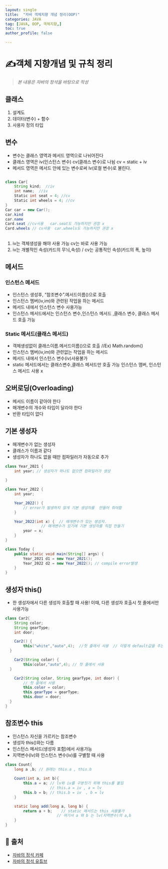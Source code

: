 ```yaml
---
layout: single
title:  "자바 객체지향 개념 정리(OOP)"
categories: JAVA 
tag: [JAVA, OOP, 객체지향,]
toc: true
author_profile: false

---
```


# ✍객체 지향개념 및 규칙 정리

<!--Quote-->
> *본 내용은 자바의 정석을 바탕으로 작성*


## 클래스

1. 설계도
2. 데이터(변수)  + 함수
3. 사용자 정의 타입  
   
## 변수 
   
- 변수는 클래스 영역과 메서드 영역으로 나뉘어진다
- 클래스 영역은 iv(인스턴스 변수) cv(클래스 변수)로 나뉨 cv = static + iv
- 메서드 영역은 메서드 안에 있는 변수로써 lv(로컬 변수)로 불린다. 

```java

class Car{
	String kind;  //iv
	int name;  //iv
	Static int seat = 4; //cv
	Static int wheels = 4; //cv
}
Car car = new Car();
car.kind 
car.name
Card.seat //cv사용   car.seat도 가능하지만 권장 x 
Card.wheels // cv사용  car.wheels도 가능하지만 권장 x
	
``` 

1. iv는 객체생성을 해야 사용 가능 cv는 바로 사용 가능 
2. iv는 개별적인 속성(카드의 무늬,속성) / cv는 공통적인 속성(카드의 폭, 높이) 

## 메서드

### 인스턴스 메서드

- 인스턴스 생성후, “참조변수”.메서드이름()으로 호출
- 인스턴스 멤버(iv,im)와 관련된 작업을 하는 메서드
- 메서드 내에서 인스턴스 변수 사용가능
- 인스턴스 메서드에서는 인스턴스 변수,인스턴스 메서드 ,클래스 변수, 클래스 메서드 호출 가능

### Static 메서드(클래스 메서드)

- 객체생성없이 클래스이름.메서드이름()으로 호출 //Ex) Math.random()
- 인스턴스 멤버(iv,im)와 관련없는 작업을 하는 메서드
- 메서드 내에서 인스턴스 변수(iv)사용불가
- static 메서드에서는 클래스변수,클래스 메서드만 호출 가능 인스턴스 맴버, 인스턴스 메서드 사용 x

## 오버로딩(Overloading)

- 메서드 이름이 같아야 한다
- 매개변수의 개수와 타입이 달라야 한다
- 반환 타입이 없다

## 기본 생성자

- 매개변수가 없는 생성자
- 클래스가 이름과 같다
- 생성자가 하나도 없을 때만 컴파일러가 자동으로 추가

```java 
class Year_2021 {
	int year; // 생성자가 하나도 없으면 컴파일러가 생성
	          
}

class Year_2022 {
	int year;

	Year_2022() {  
		// error가 발생하지 않게 기본 생성자를  만들어 줘야함
	}

	Year_2022(int x) {  // 매개변수가 있는 생성자.
	            // 매개변수가 있기에 기본 생성자를 직접 만들기
		year = x;
	}
}

class Today {
	public static void main(String[] args) {
		Year_2021 d1 = new Year_2021();
		Year_2022 d2 = new Year_2022(); // compile error발생
	}
}
``` 

## 생성자 this() 

- 한 생성자에서 다른 생성자 호출할 때 사용! 이때,  다른 생성자 호출시 첫 줄에서만 사용가능 

```java
class Car2{
	String color;
	String gearType;
	int door;

	Car2() {
		this("white","auto",4);  //첫 줄에서 사용  // 이렇게 default값을 주는거임 
  }

	Car2(String color) {
		this(color,"auto",4); // 첫 줄에서 사용 
  }

	Car2(String color, String gearType, int door) { 
		// 첫 줄에서 사용
		this.color = color;
		this.gearType = gearType;
		this.door = door;
  }
}

```

## 참조변수 this

- 인스턴스 자신을 가르키는 참조변수
- 생성자 this()와는 다름
- 인스턴스 메서드(생성자 포함)에서 사용가능
- 지역변수(lv)와 인스턴스 변수(iv)를 구별할 때 사용

```java
class Count{
	long a ,b; // 원래는 this.a , this.b 
	
	Count(int a, int b){
		this.a = a; // lv와 iv를 구분짓기 위해 this를 붙임     
		            // this.a = iv , a = lv
		this.b = b; // this.b = iv  , b = lv 
	}

	static long add(long a, long b) {  
		return a + b;    // static 메서드는 this 사용불가 
                       // 여기서 a 와 b 는 lv(지역변수)의 a,b  
	}
}
```
## 📑 출처 

 - [자바의 정석 카페](https://cafe.naver.com/javachobostudy) 
 - [자바의 정석 유튜브](https://www.youtube.com/user/MasterNKS)